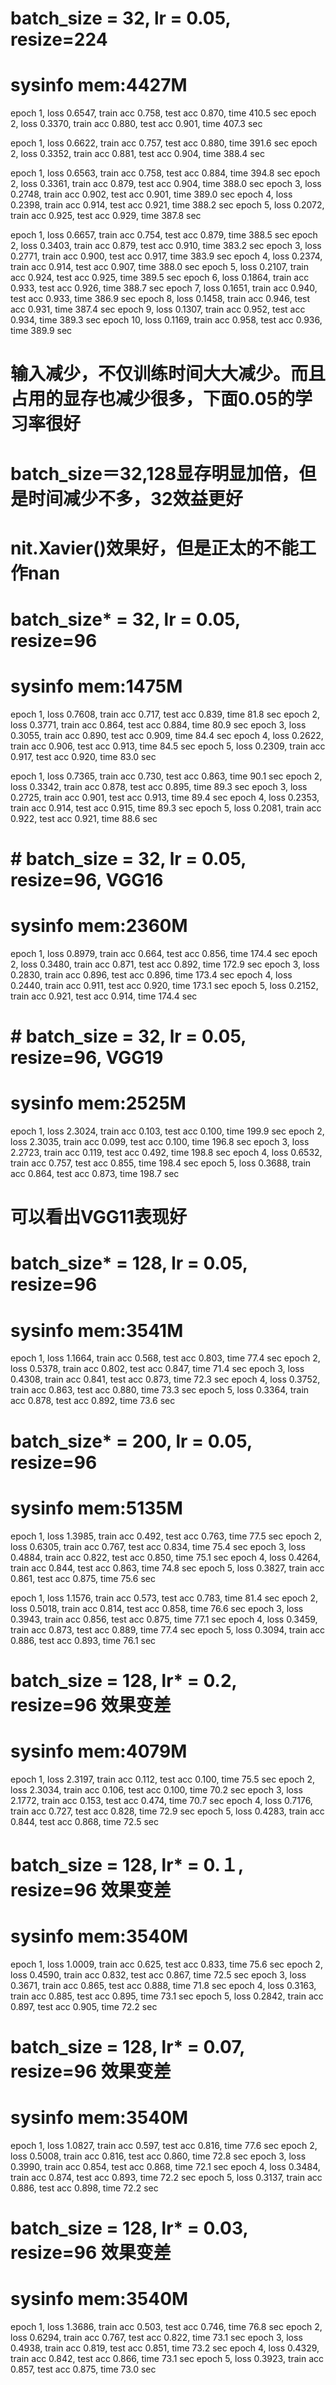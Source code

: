 # batch_size = 32, lr = 0.05, resize=224
# sysinfo mem:4427M
epoch 1, loss 0.6547, train acc 0.758, test acc 0.870, time 410.5 sec
epoch 2, loss 0.3370, train acc 0.880, test acc 0.901, time 407.3 sec

epoch 1, loss 0.6622, train acc 0.757, test acc 0.880, time 391.6 sec
epoch 2, loss 0.3352, train acc 0.881, test acc 0.904, time 388.4 sec

epoch 1, loss 0.6563, train acc 0.758, test acc 0.884, time 394.8 sec
epoch 2, loss 0.3361, train acc 0.879, test acc 0.904, time 388.0 sec
epoch 3, loss 0.2748, train acc 0.902, test acc 0.901, time 389.0 sec
epoch 4, loss 0.2398, train acc 0.914, test acc 0.921, time 388.2 sec
epoch 5, loss 0.2072, train acc 0.925, test acc 0.929, time 387.8 sec

epoch 1, loss 0.6657, train acc 0.754, test acc 0.879, time 388.5 sec
epoch 2, loss 0.3403, train acc 0.879, test acc 0.910, time 383.2 sec
epoch 3, loss 0.2771, train acc 0.900, test acc 0.917, time 383.9 sec
epoch 4, loss 0.2374, train acc 0.914, test acc 0.907, time 388.0 sec
epoch 5, loss 0.2107, train acc 0.924, test acc 0.925, time 389.5 sec
epoch 6, loss 0.1864, train acc 0.933, test acc 0.926, time 388.7 sec
epoch 7, loss 0.1651, train acc 0.940, test acc 0.933, time 386.9 sec
epoch 8, loss 0.1458, train acc 0.946, test acc 0.931, time 387.4 sec
epoch 9, loss 0.1307, train acc 0.952, test acc 0.934, time 389.3 sec
epoch 10, loss 0.1169, train acc 0.958, test acc 0.936, time 389.9 sec


# 输入减少，不仅训练时间大大减少。而且占用的显存也减少很多，下面0.05的学习率很好
# batch_size＝32,128显存明显加倍，但是时间减少不多，32效益更好
# nit.Xavier()效果好，但是正太的不能工作nan
# batch_size* = 32, lr = 0.05, resize=96
# sysinfo mem:1475M
epoch 1, loss 0.7608, train acc 0.717, test acc 0.839, time 81.8 sec
epoch 2, loss 0.3771, train acc 0.864, test acc 0.884, time 80.9 sec
epoch 3, loss 0.3055, train acc 0.890, test acc 0.909, time 84.4 sec
epoch 4, loss 0.2622, train acc 0.906, test acc 0.913, time 84.5 sec
epoch 5, loss 0.2309, train acc 0.917, test acc 0.920, time 83.0 sec

epoch 1, loss 0.7365, train acc 0.730, test acc 0.863, time 90.1 sec
epoch 2, loss 0.3342, train acc 0.878, test acc 0.895, time 89.3 sec
epoch 3, loss 0.2725, train acc 0.901, test acc 0.913, time 89.4 sec
epoch 4, loss 0.2353, train acc 0.914, test acc 0.915, time 89.3 sec
epoch 5, loss 0.2081, train acc 0.922, test acc 0.921, time 88.6 sec

# # batch_size = 32, lr = 0.05, resize=96, VGG16
# sysinfo mem:2360M
epoch 1, loss 0.8979, train acc 0.664, test acc 0.856, time 174.4 sec
epoch 2, loss 0.3480, train acc 0.871, test acc 0.892, time 172.9 sec
epoch 3, loss 0.2830, train acc 0.896, test acc 0.896, time 173.4 sec
epoch 4, loss 0.2440, train acc 0.911, test acc 0.920, time 173.1 sec
epoch 5, loss 0.2152, train acc 0.921, test acc 0.914, time 174.4 sec

# # batch_size = 32, lr = 0.05, resize=96, VGG19
# sysinfo mem:2525M
epoch 1, loss 2.3024, train acc 0.103, test acc 0.100, time 199.9 sec
epoch 2, loss 2.3035, train acc 0.099, test acc 0.100, time 196.8 sec
epoch 3, loss 2.2723, train acc 0.119, test acc 0.492, time 198.8 sec
epoch 4, loss 0.6532, train acc 0.757, test acc 0.855, time 198.4 sec
epoch 5, loss 0.3688, train acc 0.864, test acc 0.873, time 198.7 sec
# 可以看出VGG11表现好

# batch_size* = 128, lr = 0.05, resize=96
# sysinfo mem:3541M
epoch 1, loss 1.1664, train acc 0.568, test acc 0.803, time 77.4 sec
epoch 2, loss 0.5378, train acc 0.802, test acc 0.847, time 71.4 sec
epoch 3, loss 0.4308, train acc 0.841, test acc 0.873, time 72.3 sec
epoch 4, loss 0.3752, train acc 0.863, test acc 0.880, time 73.3 sec
epoch 5, loss 0.3364, train acc 0.878, test acc 0.892, time 73.6 sec
# batch_size* = 200, lr = 0.05, resize=96
# sysinfo mem:5135M
epoch 1, loss 1.3985, train acc 0.492, test acc 0.763, time 77.5 sec
epoch 2, loss 0.6305, train acc 0.767, test acc 0.834, time 75.4 sec
epoch 3, loss 0.4884, train acc 0.822, test acc 0.850, time 75.1 sec
epoch 4, loss 0.4264, train acc 0.844, test acc 0.863, time 74.8 sec
epoch 5, loss 0.3827, train acc 0.861, test acc 0.875, time 75.6 sec

epoch 1, loss 1.1576, train acc 0.573, test acc 0.783, time 81.4 sec
epoch 2, loss 0.5018, train acc 0.814, test acc 0.858, time 76.6 sec
epoch 3, loss 0.3943, train acc 0.856, test acc 0.875, time 77.1 sec
epoch 4, loss 0.3459, train acc 0.873, test acc 0.889, time 77.4 sec
epoch 5, loss 0.3094, train acc 0.886, test acc 0.893, time 76.1 sec
# batch_size = 128, lr* = 0.2, resize=96 效果变差
# sysinfo mem:4079M
epoch 1, loss 2.3197, train acc 0.112, test acc 0.100, time 75.5 sec
epoch 2, loss 2.3034, train acc 0.106, test acc 0.100, time 70.2 sec
epoch 3, loss 2.1772, train acc 0.153, test acc 0.474, time 70.7 sec
epoch 4, loss 0.7176, train acc 0.727, test acc 0.828, time 72.9 sec
epoch 5, loss 0.4283, train acc 0.844, test acc 0.868, time 72.5 sec
# batch_size = 128, lr* = 0.１, resize=96 效果变差
# sysinfo mem:3540M
epoch 1, loss 1.0009, train acc 0.625, test acc 0.833, time 75.6 sec
epoch 2, loss 0.4590, train acc 0.832, test acc 0.867, time 72.5 sec
epoch 3, loss 0.3671, train acc 0.865, test acc 0.888, time 71.8 sec
epoch 4, loss 0.3163, train acc 0.885, test acc 0.895, time 73.1 sec
epoch 5, loss 0.2842, train acc 0.897, test acc 0.905, time 72.2 sec
# batch_size = 128, lr* = 0.07, resize=96 效果变差
# sysinfo mem:3540M
epoch 1, loss 1.0827, train acc 0.597, test acc 0.816, time 77.6 sec
epoch 2, loss 0.5008, train acc 0.816, test acc 0.860, time 72.8 sec
epoch 3, loss 0.3990, train acc 0.854, test acc 0.868, time 72.1 sec
epoch 4, loss 0.3484, train acc 0.874, test acc 0.893, time 72.2 sec
epoch 5, loss 0.3137, train acc 0.886, test acc 0.898, time 72.2 sec
# batch_size = 128, lr* = 0.03, resize=96 效果变差
# sysinfo mem:3540M
epoch 1, loss 1.3686, train acc 0.503, test acc 0.746, time 76.8 sec
epoch 2, loss 0.6294, train acc 0.767, test acc 0.822, time 73.1 sec
epoch 3, loss 0.4938, train acc 0.819, test acc 0.851, time 73.2 sec
epoch 4, loss 0.4329, train acc 0.842, test acc 0.866, time 73.1 sec
epoch 5, loss 0.3923, train acc 0.857, test acc 0.875, time 73.0 sec

